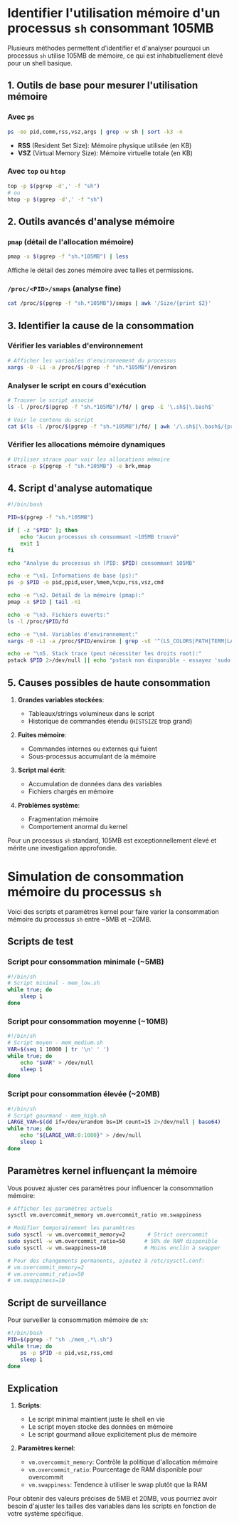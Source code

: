 # Identifier l'utilisation mémoire d'un processus `sh` consommant 105MB

Plusieurs méthodes permettent d'identifier et d'analyser pourquoi un processus `sh` utilise 105MB de mémoire, ce qui est inhabituellement élevé pour un shell basique.

## 1. Outils de base pour mesurer l'utilisation mémoire

### Avec `ps`
```bash
ps -eo pid,comm,rss,vsz,args | grep -w sh | sort -k3 -n
```
- **RSS** (Resident Set Size): Mémoire physique utilisée (en KB)
- **VSZ** (Virtual Memory Size): Mémoire virtuelle totale (en KB)

### Avec `top` ou `htop`
```bash
top -p $(pgrep -d',' -f "sh")
# ou
htop -p $(pgrep -d',' -f "sh")
```

## 2. Outils avancés d'analyse mémoire

### `pmap` (détail de l'allocation mémoire)
```bash
pmap -x $(pgrep -f "sh.*105MB") | less
```
Affiche le détail des zones mémoire avec tailles et permissions.

### `/proc/<PID>/smaps` (analyse fine)
```bash
cat /proc/$(pgrep -f "sh.*105MB")/smaps | awk '/Size/{print $2}'
```

## 3. Identifier la cause de la consommation

### Vérifier les variables d'environnement
```bash
# Afficher les variables d'environnement du processus
xargs -0 -L1 -a /proc/$(pgrep -f "sh.*105MB")/environ
```

### Analyser le script en cours d'exécution
```bash
# Trouver le script associé
ls -l /proc/$(pgrep -f "sh.*105MB")/fd/ | grep -E '\.sh$|\.bash$'

# Voir le contenu du script
cat $(ls -l /proc/$(pgrep -f "sh.*105MB")/fd/ | awk '/\.sh$|\.bash$/{print $11}')
```

### Vérifier les allocations mémoire dynamiques
```bash
# Utiliser strace pour voir les allocations mémoire
strace -p $(pgrep -f "sh.*105MB") -e brk,mmap
```

## 4. Script d'analyse automatique

```bash
#!/bin/bash

PID=$(pgrep -f "sh.*105MB")

if [ -z "$PID" ]; then
    echo "Aucun processus sh consommant ~105MB trouvé"
    exit 1
fi

echo "Analyse du processus sh (PID: $PID) consommant 105MB"

echo -e "\n1. Informations de base (ps):"
ps -p $PID -o pid,ppid,user,%mem,%cpu,rss,vsz,cmd

echo -e "\n2. Détail de la mémoire (pmap):"
pmap -x $PID | tail -n1

echo -e "\n3. Fichiers ouverts:"
ls -l /proc/$PID/fd

echo -e "\n4. Variables d'environnement:"
xargs -0 -L1 -a /proc/$PID/environ | grep -vE '^(LS_COLORS|PATH|TERM|LANG|SSH)'

echo -e "\n5. Stack trace (peut nécessiter les droits root):"
pstack $PID 2>/dev/null || echo "pstack non disponible - essayez 'sudo gdb -p $PID'"
```

## 5. Causes possibles de haute consommation

1. **Grandes variables stockées**:
   - Tableaux/strings volumineux dans le script
   - Historique de commandes étendu (`HISTSIZE` trop grand)

2. **Fuites mémoire**:
   - Commandes internes ou externes qui fuient
   - Sous-processus accumulant de la mémoire

3. **Script mal écrit**:
   - Accumulation de données dans des variables
   - Fichiers chargés en mémoire

4. **Problèmes système**:
   - Fragmentation mémoire
   - Comportement anormal du kernel

Pour un processus `sh` standard, 105MB est exceptionnellement élevé et mérite une investigation approfondie.

# Simulation de consommation mémoire du processus `sh`

Voici des scripts et paramètres kernel pour faire varier la consommation mémoire du processus `sh` entre ~5MB et ~20MB.

## Scripts de test

### Script pour consommation minimale (~5MB)
```bash
#!/bin/sh
# Script minimal - mem_low.sh
while true; do
    sleep 1
done
```

### Script pour consommation moyenne (~10MB)
```bash
#!/bin/sh
# Script moyen - mem_medium.sh
VAR=$(seq 1 10000 | tr '\n' ' ')
while true; do
    echo "$VAR" > /dev/null
    sleep 1
done
```

### Script pour consommation élevée (~20MB)
```bash
#!/bin/sh
# Script gourmand - mem_high.sh
LARGE_VAR=$(dd if=/dev/urandom bs=1M count=15 2>/dev/null | base64)
while true; do
    echo "${LARGE_VAR:0:1000}" > /dev/null
    sleep 1
done
```

## Paramètres kernel influençant la mémoire

Vous pouvez ajuster ces paramètres pour influencer la consommation mémoire:

```bash
# Afficher les paramètres actuels
sysctl vm.overcommit_memory vm.overcommit_ratio vm.swappiness

# Modifier temporairement les paramètres
sudo sysctl -w vm.overcommit_memory=2       # Strict overcommit
sudo sysctl -w vm.overcommit_ratio=50      # 50% de RAM disponible
sudo sysctl -w vm.swappiness=10            # Moins enclin à swapper

# Pour des changements permanents, ajoutez à /etc/sysctl.conf:
# vm.overcommit_memory=2
# vm.overcommit_ratio=50
# vm.swappiness=10
```

## Script de surveillance
Pour surveiller la consommation mémoire de `sh`:

```bash
#!/bin/bash
PID=$(pgrep -f "sh ./mem_.*\.sh")
while true; do
    ps -p $PID -o pid,vsz,rss,cmd
    sleep 1
done
```

## Explication

1. **Scripts**:
   - Le script minimal maintient juste le shell en vie
   - Le script moyen stocke des données en mémoire
   - Le script gourmand alloue explicitement plus de mémoire

2. **Paramètres kernel**:
   - `vm.overcommit_memory`: Contrôle la politique d'allocation mémoire
   - `vm.overcommit_ratio`: Pourcentage de RAM disponible pour overcommit
   - `vm.swappiness`: Tendence à utiliser le swap plutôt que la RAM

Pour obtenir des valeurs précises de 5MB et 20MB, vous pourriez avoir besoin d'ajuster les tailles des variables dans les scripts en fonction de votre système spécifique.